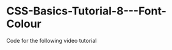 CSS-Basics-Tutorial-8---Font-Colour
===================================

Code for the following video tutorial 
